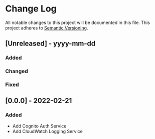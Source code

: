 # Change Log
All notable changes to this project will be documented in this file.
This project adheres to [Semantic Versioning](http://semver.org/).

## [Unreleased] - yyyy-mm-dd
### Added
### Changed
### Fixed

## [0.0.0] - 2022-02-21
### Added
- Add Cognito Auth Service
- Add CloudWatch Logging Service